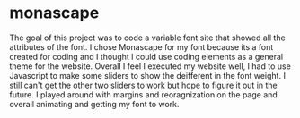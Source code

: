 # monascape
 The goal of this project was to code a variable font site that showed all the attributes of the font. I chose Monascape for my font because its a font created for coding and I thought I could use coding elements as a general theme for the website. Overall I feel I executed my website well, I had to use Javascript to make some sliders to show the deifferent in the font weight. I still can't get the other two sliders to work but hope to figure it out in the future. I played around with margins and reoragnization on the page and overall animating and getting my font to work.
